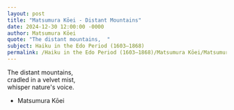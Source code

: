 ```yaml
---
layout: post
title: "Matsumura Kōei - Distant Mountains"
date: 2024-12-30 12:00:00 -0000
author: Matsumura Kōei
quote: "The distant mountains,  "
subject: Haiku in the Edo Period (1603–1868)
permalink: /Haiku in the Edo Period (1603–1868)/Matsumura Kōei/Matsumura Kōei - Distant Mountains
---
```


The distant mountains,  
cradled in a velvet mist,  
whisper nature's voice.

- Matsumura Kōei
